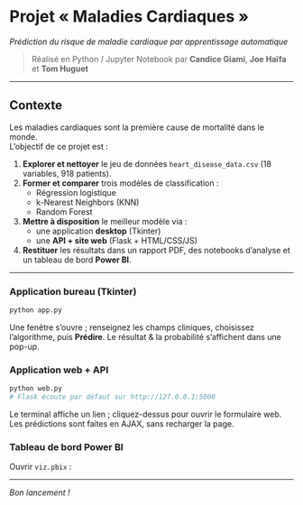 # Projet « Maladies Cardiaques »  
*Prédiction du risque de maladie cardiaque par apprentissage automatique*

> Réalisé en Python / Jupyter Notebook par **Candice Giami**, **Joe Haïfa** et **Tom Huguet**

---

## Contexte
Les maladies cardiaques sont la première cause de mortalité dans le monde.  
L’objectif de ce projet est :

1. **Explorer et nettoyer** le jeu de données `heart_disease_data.csv` (18 variables, 918 patients).  
2. **Former et comparer** trois modèles de classification :  
   - Régression logistique  
   - k-Nearest Neighbors (KNN)  
   - Random Forest  
3. **Mettre à disposition** le meilleur modèle via :  
   - une application **desktop** (Tkinter) 
   - une **API + site web** (Flask + HTML/CSS/JS)
4. **Restituer** les résultats dans un rapport PDF, des notebooks d’analyse et un tableau de bord **Power BI**.

---

### Application bureau (Tkinter)

```bash
python app.py
```

Une fenêtre s’ouvre ; renseignez les champs cliniques, choisissez l’algorithme, puis **Prédire**.
Le résultat & la probabilité s’affichent dans une pop-up.


### Application web + API

```bash
python web.py
# Flask écoute par défaut sur http://127.0.0.1:5000
```

Le terminal affiche un lien ; cliquez-dessus pour ouvrir le formulaire web.
Les prédictions sont faites en AJAX, sans recharger la page.


### Tableau de bord Power BI

Ouvrir `viz.pbix` :

---

*Bon lancement !*
